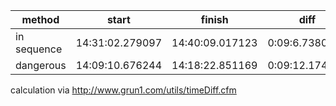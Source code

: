 |method|start|finish|diff|
|---|---|---|---|
|in sequence|14:31:02.279097|14:40:09.017123|0:09:6.738026|
|dangerous|14:09:10.676244|14:18:22.851169|0:09:12.174925|

calculation via http://www.grun1.com/utils/timeDiff.cfm
